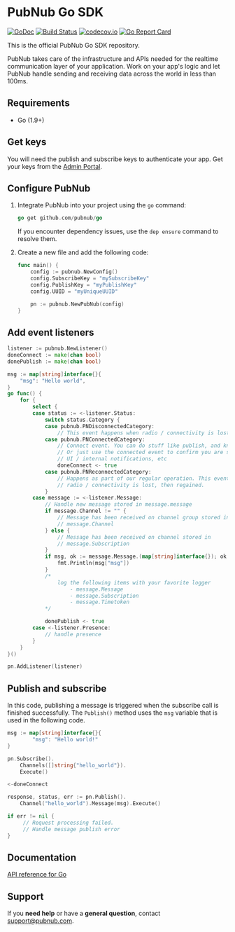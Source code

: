 # PubNub Go SDK

[![GoDoc](https://godoc.org/github.com/pubnub/go?status.svg)](https://godoc.org/github.com/pubnub/go)
[![Build Status](https://travis-ci.org/pubnub/go.svg?branch=master)](https://travis-ci.org/pubnub/go)
[![codecov.io](https://codecov.io/github/pubnub/go/coverage.svg)](https://codecov.io/github/pubnub/go)
[![Go Report Card](https://goreportcard.com/badge/github.com/pubnub/go)](https://goreportcard.com/report/github.com/pubnub/go)

This is the official PubNub Go SDK repository.

PubNub takes care of the infrastructure and APIs needed for the realtime communication layer of your application. Work on your app's logic and let PubNub handle sending and receiving data across the world in less than 100ms.

## Requirements

* Go (1.9+)

## Get keys

You will need the publish and subscribe keys to authenticate your app. Get your keys from the [Admin Portal](https://dashboard.pubnub.com/).

## Configure PubNub

1. Integrate PubNub into your project using the `go` command:

    ```go
    go get github.com/pubnub/go
    ```

    If you encounter dependency issues, use the `dep ensure` command to resolve them.

1. Create a new file and add the following code:

    ```go
    func main() {
        config := pubnub.NewConfig()
        config.SubscribeKey = "mySubscribeKey"
        config.PublishKey = "myPublishKey"
        config.UUID = "myUniqueUUID"

        pn := pubnub.NewPubNub(config)
    }
    ```

## Add event listeners

```go
listener := pubnub.NewListener()
doneConnect := make(chan bool)
donePublish := make(chan bool)

msg := map[string]interface{}{
    "msg": "Hello world",
}
go func() {
    for {
        select {
        case status := <-listener.Status:
            switch status.Category {
            case pubnub.PNDisconnectedCategory:
                // This event happens when radio / connectivity is lost
            case pubnub.PNConnectedCategory:
                // Connect event. You can do stuff like publish, and know you'll get it.
                // Or just use the connected event to confirm you are subscribed for
                // UI / internal notifications, etc
                doneConnect <- true
            case pubnub.PNReconnectedCategory:
                // Happens as part of our regular operation. This event happens when
                // radio / connectivity is lost, then regained.
            }
        case message := <-listener.Message:
            // Handle new message stored in message.message
            if message.Channel != "" {
                // Message has been received on channel group stored in
                // message.Channel
            } else {
                // Message has been received on channel stored in
                // message.Subscription
            }
            if msg, ok := message.Message.(map[string]interface{}); ok {
                fmt.Println(msg["msg"])
            }
            /*
                log the following items with your favorite logger
                    - message.Message
                    - message.Subscription
                    - message.Timetoken
            */

            donePublish <- true
        case <-listener.Presence:
            // handle presence
        }
    }
}()

pn.AddListener(listener)
```

## Publish and subscribe

In this code, publishing a message is triggered when the subscribe call is finished successfully. The `Publish()` method uses the `msg` variable that is used in the following code.

```go
msg := map[string]interface{}{
        "msg": "Hello world!"
}

pn.Subscribe().
    Channels([]string{"hello_world"}).
    Execute()

<-doneConnect

response, status, err := pn.Publish().
    Channel("hello_world").Message(msg).Execute()

if err != nil {
     // Request processing failed.
     // Handle message publish error
}
```

## Documentation

[API reference for Go](https://www.pubnub.com/docs/go/pubnub-go-sdk-v4)

## Support

If you **need help** or have a **general question**, contact <support@pubnub.com>.
